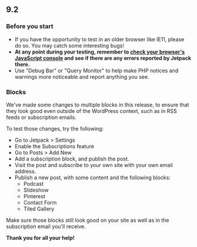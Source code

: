 ## 9.2

### Before you start

- If you have the opportunity to test in an older browser like IE11, please do so. You may catch some interesting bugs!
- **At any point during your testing, remember to [check your browser's JavaScript console](https://codex.wordpress.org/Using_Your_Browser_to_Diagnose_JavaScript_Errors#Step_3:_Diagnosis) and see if there are any errors reported by Jetpack there.**
- Use "Debug Bar" or "Query Monitor" to help make PHP notices and warnings more noticeable and report anything you see.

### Blocks

We've made some changes to multiple blocks in this release, to ensure that they look good even outside of the WordPress context, such as in RSS feeds or subscription emails.

To test those changes, try the following:

- Go to Jetpack > Settings
- Enable the Subscriptions feature
- Go to Posts > Add New
- Add a subscription block, and publish the post.
- Visit the post and subscribe to your own site with your own email address.
- Publish a new post, with some content and the following blocks:
	- Podcast
	- Slideshow
	- Pinterest
	- Contact Form
	- Tiled Gallery

Make sure those blocks still look good on your site as well as in the subscription email you'll receive.

**Thank you for all your help!**
